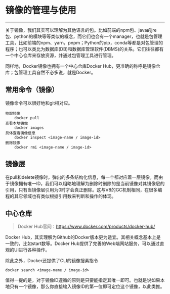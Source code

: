# 镜像的管理与使用

---

关于镜像，我们其实可以理解为其他语言的包。比如前端的npm包、java的jre包、python的模块等等类似的概念，而它们也会有一个manager，也就是包管理工具，比如前端的npm、yarn，pnpm；Python的pip，conda等都是对包管理的程序；也可以类比为数据库(DB)和数据库管理软件(DBMS)的关系。它们往往都有一个中心仓库来存放资源，并通过包管理工具进行管理。

同样地，Docker镜像也拥有一个中心仓库Docker Hub，更准确的称呼是镜像仓库；包管理工具自然不必多说，就是Docker。

## 常用命令（镜像）

镜像命令可以很好地和git相对应。

```
拉取镜像
	docker pull
查看本地镜像
	docker images
具体查看镜像信息
	docker inspect <image-name / image-id>
删除镜像
	docker rmi <image-name / image-id>
```

## 镜像层

在pull和delete镜像时，弹出的多条结构化信息，每一个都对应着一层镜像。而由于镜像拥有唯一ID，我们可以粗略地理解为删除时删除的是当前镜像对其镜像层的引用，只有当镜像层引用为0时才会真正删除。这与V8的GC机制相同，在很多编程的其它领域也有类似根据引用数来判断和操作的体现。

## 中心仓库

> Docker Hub官网：https://www.docker.com/products/docker-hub/

Docker Hub，其实理解为Github的Docker版本更为适宜。其相关概念基本上是一致的，比如start数等。Docker Hub提供了完善的Web端网站服务，可以通过直观的UI进行各种操作。

除此之外，Docker还提供了CLI的镜像搜素指令

```
docker search <image-name / image-id>
```

值得一提的是，对于镜像ID遵循的原则是只要能指定其唯一即可。也就是说如果本地只有一个镜像，那么你直接输入镜像ID的第一位即可定位这个镜像，以此类推。